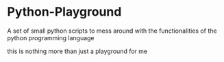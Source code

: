 # Python-Playground
A set of small python scripts to mess around with the functionalities of the python programming language


this is nothing more than just a playground for me
